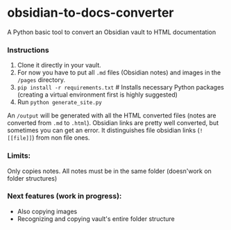 # obsidian-to-docs-converter
A Python basic tool to convert an Obsidian vault to HTML documentation


### Instructions
1) Clone it directly in your vault.
2) For now you have to put all `.md` files (Obsidian notes) and images in the `/pages` directory.
2) `pip install -r requirements.txt` # Installs necessary Python packages (creating a virtual environment first is highly suggested)
3)  Run `python generate_site.py`

An `/output` will be generated with all the HTML converted files (notes are converted from `.md` to `.html`).
Obsidian links are pretty well converted, but sometimes you can get an error. It distinguishes file obsidian links (`![[file]]`) from non file ones.


### Limits:
Only copies notes. All notes must be in the same folder (doesn'work on folder structures)


### Next features (work in progress):
- Also copying images
- Recognizing and copying vault's entire folder structure
